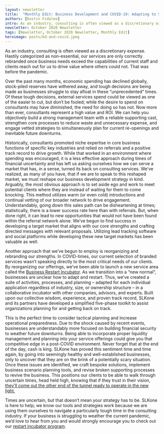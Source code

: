 ```yaml
---
layout: newsletter
title:  "Monthly Edit: Business Development and COVID-19: Adapting to Survive Thrive"
authors: [Dustin Fidaleo]
intro: As an industry, consulting is often viewed as a discretionary expense. Hastily categorized as non-essential, our services are only correctly rebranded once business needs exceed the capabilities of current staff and clients reach out for us to drive value where others could not. That was before the pandemic.
newsletter: October 2020 Newsletter
tags: [Newsletter, October 2020 Newsletter, Monthly Edit]
heroimage: posts/bd-and-covid.jpeg
---
```


As an industry, consulting is often viewed as a discretionary expense. Hastily categorized as non-essential, our services are only correctly rebranded once business needs exceed the capabilities of current staff and clients reach out for us to drive value where others could not. That was before the pandemic.

Over the past many months, economic spending has declined globally, stock-piled reserves have withered away, and tough decisions are being made as businesses struggle to stay afloat in these “unprecedented” times. Of these tough decisions, external services spend could be viewed as one of the easier to cut, but don’t be fooled; while the desire to spend on consultants may have diminished, the need for doing so has not. Now more than ever, consultants represent a high value and ROI. We can help you objectively build a strong management team with a reliable supporting cast, strengthen core processes to reduce waste and unnecessary expense, and engage vetted strategies to simultaneously plan for current re-openings and inevitable future downturns.

Historically, consultants promoted niche expertise in core business functions of specific key industries and relied on referrals and a positive track record to drive growth. While that worked in an environment where spending was encouraged, it is a less effective approach during times of financial uncertainty and has left us asking ourselves how we can serve a market that has, in a sense, turned its back on consulting services. We’ve realized, as many of you have, that if we are to speak to this reshaped market, we must reshape our business development strategy in kind.
Arguably, the most obvious approach is to set aside ego and work to meet potential clients where they are instead of waiting for them to come knocking. This method utilizes warm (or even cold) introductions and continual vetting of our broader network to drive engagement. Understandably, going down this sales path can be disheartening at times; statistically, there is a lower success rate here than with referrals. But, when done right, it can lead to new opportunities that would not have been found within the referral network alone. We’ve begun to find success in developing a target market that aligns with our core strengths and crafting directed messages with relevant proposals. Utilizing lead tracking software and social platforms while developing these new target markets has been valuable as well.

Another approach that we’ve begun to employ is reorganizing and rebranding our strengths. In COVID-times, our current selection of branded services wasn’t speaking directly to the most critical needs of our clients. By reorganizing our offerings, we’ve been able to launch a new service area called the <a href="https://slkone.com/restart/">Business Restart Incubator</a>. As we transition into a “new normal”, businesses are unclear how to adapt and restart. Thus, we’ve created a suite of activities, processes, and planning – adapted for each individual application regardless of industry, size, or ownership structure – in a collaborative incubator with other companies, advisors, and experts. Built upon our collective wisdom, experience, and proven track record, SLKone and its partners have developed a simplified five-phase toolkit to assist organizations planning for and getting back on track.

This is the perfect time to consider tactical planning and increase operational preparedness. Due to the shock caused by recent events, businesses are understandably more focused on building financial security to weather future downturns. Being able to incorporate proper liquidity management and planning into your service offerings could give you that competitive edge in a post-COVID environment. Never forget that at the end of the day, cash is king.
SLKone has proved this sentiment time and time again, by going into seemingly healthy and well-established businesses, only to uncover that they are on the brink of a potentially scary situation. Once these issues are identified, we craft bespoke solutions, implement business scenario planning tools, and revise broken supporting processes to revive the business. This positions our clients to be able to walk through uncertain times, head held high, knowing that if they trust in their vision, <a href="https://slkone.com/When-the-Tunnel-Ends/">they’ll come out the other end of the tunnel ready to operate in the new light.</a>

Times are uncertain, but that doesn’t mean your strategy has to be. SLKone is here to help; we know our tools and strategies work because we are using them ourselves to navigate a particularly tough time in the consulting industry. If your business is struggling to weather the current pandemic, we’d love to hear from you and would strongly encourage you to check out our <a href="https://slkone.com/restart/">restart incubator program</a>.